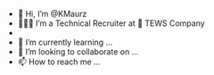 - 👋 Hi, I’m @KMaurz
- 👩🏽‍💻 I’m a Technical Recruiter at 🥈 TEWS Company
- 
- 🌱 I’m currently learning ...
- 💞️ I’m looking to collaborate on ...
- 📫 How to reach me ...

<!---
KMaurz/KMaurz is a ✨ special ✨ repository because its `README.md` (this file) appears on your GitHub profile.
You can click the Preview link to take a look at your changes.
--->
